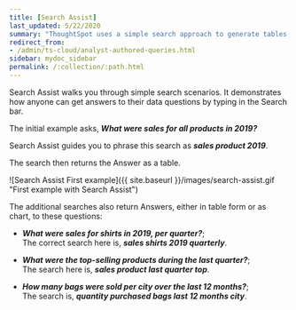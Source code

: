 ```yaml
---
title: [Search Assist]
last_updated: 5/22/2020
summary: "ThoughtSpot uses a simple search approach to generate tables and visualizations. Use Search Assist to learn how to get original Answers to all your business questions."
redirect_from:
- /admin/ts-cloud/analyst-authored-queries.html
sidebar: mydoc_sidebar
permalink: /:collection/:path.html
---
```

Search Assist walks you through simple search scenarios. It demonstrates how anyone can get answers to their data questions by typing in the Search bar.

The initial example asks, ***What were sales for all products in 2019?***

Search Assist guides you to phrase this search as ***sales product 2019***.

The search then returns the Answer as a table.

![Search Assist First example]({{ site.baseurl }}/images/search-assist.gif "First example with Search Assist")

The additional searches also return Answers, either in table form or as chart, to these questions:

- ***What were sales for shirts in 2019, per quarter?***;<br>The correct search here is, ***sales shirts 2019 quarterly***.

- ***What were the top-selling products during the last quarter?***;<br>The search here is, ***sales product last quarter top***.

- ***How many bags were sold per city over the last 12 months?***;<br>The search is, ***quantity purchased bags last 12 months city***.
